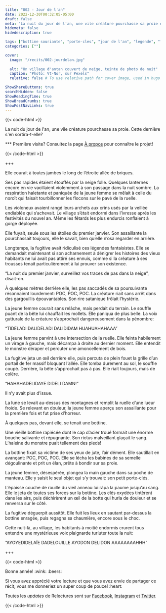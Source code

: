 ```yaml
---
title: "002 - Jour de l'an"
date: 2022-12-30T00:32:05-05:00
draft: false
meta: "La nuit du jour de l'an, une vile créature pourchasse sa proie dans une histoire absolument terrifiante"
hidemeta: false
hidedescription: true

tags: ["bottine souriante", "porte-cles", "jour de l'an", "legende", "fantastique"]
categories: [""]

cover:
  image: "/recits/002-jourdelan.jpg"
  
  alt: "Un village d'antan couvert de neige, teinte de photo de nuit"
  caption: "Photo: Vt-Nor, sur Pexels"
  relative: false # To use relative path for cover image, used in hugo Page-bundles

ShowShareButtons: true
searchHidden: false
ShowReadingTime: true
ShowBreadCrumbs: true
ShowPostNavLinks: true
---
```

{{< code-html >}} 
<div class="contexte">
<p>La nuit du jour de l'an, une vile créature pourchasse sa proie. Cette dernière s'en sortira-t-elle?</p>
<p>*** Première visite? Consultez la page <a href="/apropos" target="_blank">À propos</a> pour connaître le projet!</p>
</div>
{{< /code-html >}}

+++

Elle courait à toutes jambes le long de l’étroite allée de briques.

Ses pas rapides étaient étouffés par la neige folle. Quelques lanternes encore en vie vacillaient violemment à son passage dans la nuit sombre. La respiration haletante et paniquée de la jeune femme se mêlait à celle du noroît qui faisait tourbillonner les flocons sur le pavé de la ruelle. 

Les violoneux avaient rangé leurs archets aux crins usés par la veillée endiablée qui s’achevait. Le village s’était endormi dans l’ivresse après les festivités du nouvel an. Même les fêtards les plus endurcis ronflaient à gorge déployée. 

Elle fuyait, seule sous les étoiles du premier janvier. Son assaillante la pourchassait toujours, elle le savait, bien qu’elle n’osa regarder en arrière.

Longtemps, la fugitive avait ridiculisé ces légendes fantaisistes. Elle se demandait maintenant si son acharnement à dénigrer les histoires des vieux habitants ne lui avait pas attiré ses ennuis, comme si la créature à ses trousses tenait particulièrement à lui prouver son existence. 

“La nuit du premier janvier, surveillez vos traces de pas dans la neige”, disait-on.

À quelques mètres derrière elle, les pas saccadés de sa poursuivante résonnaient lourdement: POC, POC, POC. La créature riait sans arrêt dans des gargouillis épouvantables. Son rire satanique frôlait l’hystérie.

La jeune femme courait sans relâche, mais perdait du terrain. Le souffle puant de la bête lui chauffait les mollets. Elle paniqua de plus belle. La voix gutturale de la créature s’approchait dangereusement dans la pénombre:

“TIDELADI DALIDELADI DALIDIDAM HUAHUAHAHAAA”

La jeune femme parvint à une intersection de la ruelle. Elle feinta habilement un virage à gauche, mais décampa à droite au dernier moment. Elle entendit le monstre déraper et percuter une amoncellement de bois. 

La fugitive jeta un œil derrière elle, puis percuta de plein fouet la grille d’un portail de fer massif bloquant l’allée. Elle tomba durement au sol, le souffle coupé. Derrière, la bête s’approchait pas à pas. Elle riait toujours, mais de colère. 

“HAHAHADELIDAYE DIDELI DAMN!”

Il n’y avait plus d’issue. 

La lune se levait au-dessus des montagnes et remplit la ruelle d’une lueur froide. Se relevant en douleur, la jeune femme aperçu son assaillante pour la première fois et fut prise d’horreur.

À quelques pas, devant elle, se tenait une bottine. 

Une vieille bottine rapiécée dont le cap d’acier troué formait une énorme bouche salivante et répugnante. Son rictus malveillant glaçait le sang. L’haleine du monstre puait tellement des pieds! 

La bottine fixait sa victime de ses yeux de jute, l’air dément. Elle sautillait en avançant: POC, POC, POC. Elle se lécha les babines de sa semelle dégoulinante et prit un élan, prête à bondir sur sa proie.

La jeune femme, désespérée, plongea la main gauche dans sa poche de manteau. Elle y saisit le seul objet qui s’y trouvait: son petit porte-clés.

L’épaisse couche de rouille du vieil anneau lui râpa la paume jusqu’au sang. Elle le jeta de toutes ses forces sur la bottine. Les clés oxydées tintèrent dans les airs, puis déchirèrent un œil de la botte qui hurla de douleur et se renversa sur le côté.

La fugitive déguerpit aussitôt. Elle fuit les lieux en sautant par-dessus la bottine enragée, puis regagna sa chaumière, encore sous le choc.

Cette nuit-là, au village, les habitants à moitié endormis crurent tous entendre une mystérieuse voix plaignarde turluter toute la nuit:

“AYOYEDIDELAÏE DADELOUILLE AYODON DELIDON AAAAAAAAHHH”


+++

{{< code-html >}} 
<div class="contexte">
<p>Bonne année! :wink: :beers:</p>
<p>Si vous avez apprécié votre lecture et que vous avez envie de partager ce récit, vous me donneriez un super coup de pouce! :heart:</p>

<p>Toutes les <em>updates</em> de Relectures sont sur <a href="https://www.facebook.com/relectures.ca" target="_blank">Facebook</a>, <a href="https://www.instagram.com/relectures/" target="_blank">Instagram</a> et <a href="https://twitter.com/relectures_" target="_blank">Twitter</a>.</p>
</div>
{{< /code-html >}}